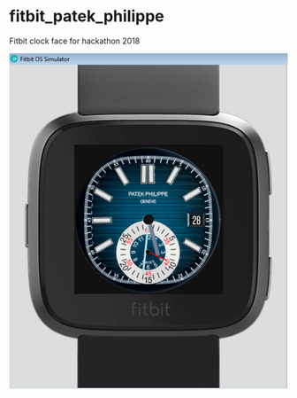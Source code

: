# fitbit_patek_philippe
Fitbit clock face for hackathon 2018

![Alt text](screenshot.png?raw=true "Patek Philippe Clock Face")
